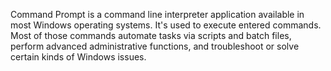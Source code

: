 Command Prompt is a command line interpreter application available in most Windows operating systems. It's used to execute entered commands. 
Most of those commands automate tasks via scripts and batch files, perform advanced administrative functions, and troubleshoot or solve certain kinds of Windows issues.
